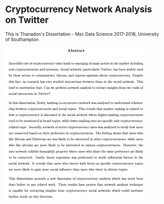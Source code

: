 # Cryptocurrency Network Analysis on Twitter
This is Thanadon's Dissertation - Msc Data Science 2017-2018, University of Southampton

![1](abs.png)
